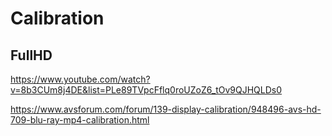 

# Calibration

## FullHD

https://www.youtube.com/watch?v=8b3CUm8j4DE&list=PLe89TVpcFflq0roUZoZ6_tOv9QJHQLDs0  

https://www.avsforum.com/forum/139-display-calibration/948496-avs-hd-709-blu-ray-mp4-calibration.html  


<!--stackedit_data:
eyJoaXN0b3J5IjpbMTQ0NzA5NjY0OF19
-->